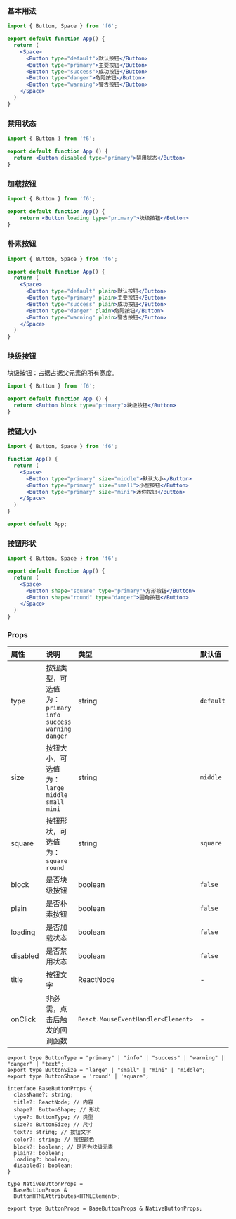 <div class="block-panel"><h3>基本用法</h3>

```jsx
import { Button, Space } from 'f6';

export default function App() {
  return (
    <Space>
      <Button type="default">默认按钮</Button>
      <Button type="primary">主要按钮</Button>
      <Button type="success">成功按钮</Button>
      <Button type="danger">危险按钮</Button>
      <Button type="warning">警告按钮</Button>
    </Space>
  )
}
```
</div>

<div class="block-panel"><h3>禁用状态</h3>

```jsx
import { Button } from 'f6';

export default function App () {
  return <Button disabled type="primary">禁用状态</Button>
}
```
</div>

<div class="block-panel"><h3>加载按钮</h3>

```jsx
import { Button } from 'f6';

export default function App() {
    return <Button loading type="primary">块级按钮</Button>
}
```
</div>

<div class="block-panel"><h3>朴素按钮</h3>

```jsx
import { Button, Space } from 'f6';

export default function App() {
  return (
    <Space>
      <Button type="default" plain>默认按钮</Button>
      <Button type="primary" plain>主要按钮</Button>
      <Button type="success" plain>成功按钮</Button>
      <Button type="danger" plain>危险按钮</Button>
      <Button type="warning" plain>警告按钮</Button>
    </Space>
  )
}
```
</div>

<div class="block-panel"><h3>块级按钮</h3>

块级按钮：占据占据父元素的所有宽度。

```jsx
import { Button } from 'f6';

export default function App () {
  return <Button block type="primary">块级按钮</Button>
}
```
</div>

<div class="block-panel"><h3>按钮大小</h3>

```jsx
import { Button, Space } from 'f6';

function App() {
  return (
    <Space>
      <Button type="primary" size="middle">默认大小</Button>
      <Button type="primary" size="small">小型按钮</Button>
      <Button type="primary" size="mini">迷你按钮</Button>
    </Space>
  )
}

export default App;
```
</div>

<div class="block-panel"><h3>按钮形状</h3>

```jsx
import { Button, Space } from 'f6';

export default function App() {
  return (
    <Space>
      <Button shape="square" type="primary">方形按钮</Button>
      <Button shape="round" type="danger">圆角按钮</Button>
    </Space>
  )
}
```
</div>

### Props

| 属性 | 说明 | 类型 | 默认值 |
| :-  | :- | :- | :- |
| type | 按钮类型，可选值为：`primary` `info` `success` `warning` `danger` | string | `default` |
| size | 按钮大小，可选值为：`large` `middle` `small` `mini` | string | `middle` |
| square | 按钮形状，可选值为：`square` `round` | string | `square` |
| block | 是否块级按钮 | boolean | `false` |
| plain | 是否朴素按钮 | boolean | `false` |
| loading | 是否加载状态 | boolean | `false` |
| disabled | 是否禁用状态 | boolean | `false` |
| title | 按钮文字 | ReactNode | - |
| onClick |	非必需，点击后触发的回调函数 | `React.MouseEventHandler<Element>` | - |

```tsx
export type ButtonType = "primary" | "info" | "success" | "warning" | "danger" | "text";
export type ButtonSize = "large" | "small" | "mini" | "middle";
export type ButtonShape = 'round' | 'square';

interface BaseButtonProps {
  className?: string;
  title?: ReactNode; // 内容
  shape?: ButtonShape; // 形状
  type?: ButtonType; // 类型
  size?: ButtonSize; // 尺寸
  text?: string; // 按钮文字
  color?: string; // 按钮颜色
  block?: boolean; // 是否为块级元素
  plain?: boolean;
  loading?: boolean;
  disabled?: boolean;
}

type NativeButtonProps =
  BaseButtonProps &
  ButtonHTMLAttributes<HTMLElement>;

export type ButtonProps = BaseButtonProps & NativeButtonProps;
```